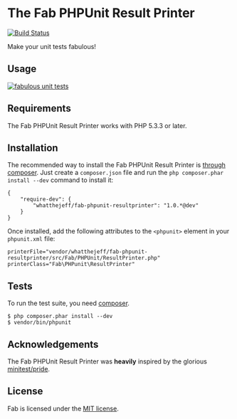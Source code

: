 The Fab PHPUnit Result Printer
==============================

[![Build Status](https://secure.travis-ci.org/whatthejeff/fab-phpunit-resultprinter.png?branch=master)](https://travis-ci.org/whatthejeff/fab-phpunit-resultprinter)

Make your unit tests fabulous!

## Usage

[![fabulous unit tests](https://github.com/whatthejeff/fab-phpunit-resultprinter/raw/master/fab.png)](https://github.com/whatthejeff/fab-phpunit-resultprinter/raw/master/fab.png)

## Requirements

The Fab PHPUnit Result Printer works with PHP 5.3.3 or later.

## Installation

The recommended way to install the Fab PHPUnit Result Printer is [through
composer](http://getcomposer.org). Just create a `composer.json` file and
run the `php composer.phar install --dev` command to install it:

    {
        "require-dev": {
            "whatthejeff/fab-phpunit-resultprinter": "1.0.*@dev"
        }
    }

Once installed, add the following attributes to the `<phpunit>` element in your
`phpunit.xml` file:

    printerFile="vendor/whatthejeff/fab-phpunit-resultprinter/src/Fab/PHPUnit/ResultPrinter.php"
    printerClass="Fab\PHPunit\ResultPrinter"

## Tests

To run the test suite, you need [composer](http://getcomposer.org).

    $ php composer.phar install --dev
    $ vendor/bin/phpunit

## Acknowledgements

The Fab PHPUnit Result Printer was __heavily__ inspired by the glorious [minitest/pride](https://github.com/seattlerb/minitest/blob/master/lib/minitest/pride.rb).

## License

Fab is licensed under the [MIT license](LICENSE).